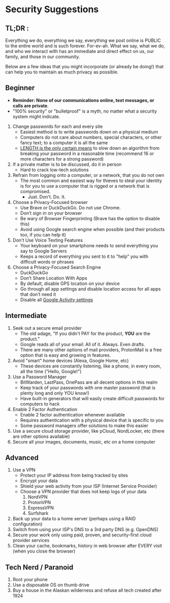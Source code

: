 # Security Suggestions
## TL;DR : 
Everything we do, everything we say, everything we post online is PUBLIC to the entire world and is such forever.  For-ev-ah.
What we say, what we do, and who we interact with has an immediate and direct effect on us, our family, and those in our community.

Below are a few ideas that you might incorporate (or already be doing!) that can help you to maintain as much privacy as possible.

## Beginner
* **Reminder: None of our communications online, text messages, or calls are private**.
* "100% security" or "bulletproof" is a myth, no matter what a security system might indicate.

1. Change passwords for each and every site
    * Easiest method is to write passwords down on a physical medium
    * Computers do not care about numbers, special characters, or other fancy text; to a computer it is all the same
    * [LENGTH is the only certain means](https://xkcd.com/936/) to slow down an algorithm from breaking your password in a reasonable time (recommend 16 or more characters for a strong password)
2. If a private matter is to be discussed, do it in person
   * Hard to crack low-tech solutions
3. Refrain from logging onto a computer, or a network, that you do not own
   * The most common and easiest way for thieves to steal your identity is for you to use a computer that is rigged or a network that is compromised.  
     * Just. Don't. Do. It.
4. Choose a Privacy-Focused browser
   * Use Brave or DuckDuckGo.  Do not use Chrome.
   * Don’t sign in on your browser
   * Be wary of Browser Fingerprinting (Brave has the option to disable this)
   * Avoid using Google search engine when possible (and their products too, if you can help it)
5. Don't Use Voice Texting Features
   * Your keyboard on your smartphone needs to send everything you say to Google Servers
   * Keeps a record of everything you sent to it to "help" you with difficult words or phrases
6. Choose a Privacy-Focused Search Engine
   * DuckDuckGo
   * Don’t Share Location With Apps
   * By default, disable GPS location on your device
   * Go through all app settings and disable location access for all apps that don’t need it
   * Disable all [Google Activity settings](myactivity.google.com/myactivity)

## Intermediate
1. Seek out a secure email provider
   * The old adage, "If you didn't PAY for the product, **YOU** are the product."
   * Google reads all of your email: All of it. Always. Even drafts.
   * There are many other options of mail providers, ProtonMail is a free option that is easy and growing in features.
2. Avoid "smart" home devices (Alexa, Google Home, etc)
   * These devices are constantly listening, like a phone, in every room, all the time ("Hello, Google!")
3. Use a Password Manager
   * BitWarden, LastPass, OnePass are all decent options in this realm
   * Keep track of your passwords with one master password (that is plenty long and only YOU know!)
   * Have built-in generators that will easily create difficult passwords for computers to hack
4. Enable 2 Factor Authentication
   * Enable 2 factor authentication whenever available
   * Requires authentication with a physical device that is specific to you
   * Some password managers offer solutions to make this easier
5. Use a secure cloud storage provider, like pCloud, NordLocker, etc (there are other options available)
6. Secure all your images, documents, music, etc on a home computer

## Advanced
1. Use a VPN
   * Protect your IP address from being tracked by sites
   * Encrypt your data
   * Shield your web activity from your ISP (Internet Service Provider)
   * Choose a VPN provider that does not keep logs of your data  
        1. NordVPN
        2. ProtonVPN
        3. ExpressVPN
        4. Surfshark
2. Back up your data to a home server (perhaps using a RAID configuration)
3. Switch from using your ISP's DNS to a 3rd party DNS (e.g. OpenDNS)
4. Secure your work only using paid, proven, and security-first cloud provider services
5. Clean your cache, bookmarks, history in web browser after EVERY visit (when you close the browser)

## Tech Nerd / Paranoid
1. Root your phone
2. Use a disposable OS on thumb drive
3. Buy a house in the Alaskan wilderness and refuse all tech created after 1924

